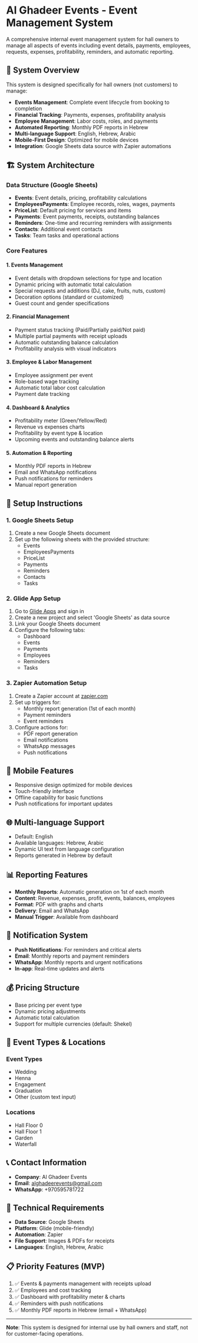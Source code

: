 # Al Ghadeer Events - Event Management System

A comprehensive internal event management system for hall owners to manage all aspects of events including event details, payments, employees, requests, expenses, profitability, reminders, and automatic reporting.

## 🎯 System Overview

This system is designed specifically for hall owners (not customers) to manage:
- **Events Management**: Complete event lifecycle from booking to completion
- **Financial Tracking**: Payments, expenses, profitability analysis
- **Employee Management**: Labor costs, roles, and payments
- **Automated Reporting**: Monthly PDF reports in Hebrew
- **Multi-language Support**: English, Hebrew, Arabic
- **Mobile-First Design**: Optimized for mobile devices
- **Integration**: Google Sheets data source with Zapier automations

## 🏗️ System Architecture

### Data Structure (Google Sheets)
- **Events**: Event details, pricing, profitability calculations
- **EmployeesPayments**: Employee records, roles, wages, payments
- **PriceList**: Default pricing for services and items
- **Payments**: Event payments, receipts, outstanding balances
- **Reminders**: One-time and recurring reminders with assignments
- **Contacts**: Additional event contacts
- **Tasks**: Team tasks and operational actions

### Core Features

#### 1. Events Management
- Event details with dropdown selections for type and location
- Dynamic pricing with automatic total calculation
- Special requests and additions (DJ, cake, fruits, nuts, custom)
- Decoration options (standard or customized)
- Guest count and gender specifications

#### 2. Financial Management
- Payment status tracking (Paid/Partially paid/Not paid)
- Multiple partial payments with receipt uploads
- Automatic outstanding balance calculation
- Profitability analysis with visual indicators

#### 3. Employee & Labor Management
- Employee assignment per event
- Role-based wage tracking
- Automatic total labor cost calculation
- Payment date tracking

#### 4. Dashboard & Analytics
- Profitability meter (Green/Yellow/Red)
- Revenue vs expenses charts
- Profitability by event type & location
- Upcoming events and outstanding balance alerts

#### 5. Automation & Reporting
- Monthly PDF reports in Hebrew
- Email and WhatsApp notifications
- Push notifications for reminders
- Manual report generation

## 🚀 Setup Instructions

### 1. Google Sheets Setup
1. Create a new Google Sheets document
2. Set up the following sheets with the provided structure:
   - Events
   - EmployeesPayments
   - PriceList
   - Payments
   - Reminders
   - Contacts
   - Tasks

### 2. Glide App Setup
1. Go to [Glide Apps](https://glideapps.com) and sign in
2. Create a new project and select 'Google Sheets' as data source
3. Link your Google Sheets document
4. Configure the following tabs:
   - Dashboard
   - Events
   - Payments
   - Employees
   - Reminders
   - Tasks

### 3. Zapier Automation Setup
1. Create a Zapier account at [zapier.com](https://zapier.com)
2. Set up triggers for:
   - Monthly report generation (1st of each month)
   - Payment reminders
   - Event reminders
3. Configure actions for:
   - PDF report generation
   - Email notifications
   - WhatsApp messages
   - Push notifications

## 📱 Mobile Features
- Responsive design optimized for mobile devices
- Touch-friendly interface
- Offline capability for basic functions
- Push notifications for important updates

## 🌐 Multi-language Support
- Default: English
- Available languages: Hebrew, Arabic
- Dynamic UI text from language configuration
- Reports generated in Hebrew by default

## 📊 Reporting Features
- **Monthly Reports**: Automatic generation on 1st of each month
- **Content**: Revenue, expenses, profit, events, balances, employees
- **Format**: PDF with graphs and charts
- **Delivery**: Email and WhatsApp
- **Manual Trigger**: Available from dashboard

## 🔔 Notification System
- **Push Notifications**: For reminders and critical alerts
- **Email**: Monthly reports and payment reminders
- **WhatsApp**: Monthly reports and urgent notifications
- **In-app**: Real-time updates and alerts

## 💰 Pricing Structure
- Base pricing per event type
- Dynamic pricing adjustments
- Automatic total calculation
- Support for multiple currencies (default: Shekel)

## 🎨 Event Types & Locations
### Event Types
- Wedding
- Henna
- Engagement
- Graduation
- Other (custom text input)

### Locations
- Hall Floor 0
- Hall Floor 1
- Garden
- Waterfall

## 📞 Contact Information
- **Company**: Al Ghadeer Events
- **Email**: alghadeerevents@gmail.com
- **WhatsApp**: +970595781722

## 🔧 Technical Requirements
- **Data Source**: Google Sheets
- **Platform**: Glide (mobile-friendly)
- **Automation**: Zapier
- **File Support**: Images & PDFs for receipts
- **Languages**: English, Hebrew, Arabic

## 📋 Priority Features (MVP)
1. ✅ Events & payments management with receipts upload
2. ✅ Employees and cost tracking
3. ✅ Dashboard with profitability meter & charts
4. ✅ Reminders with push notifications
5. ✅ Monthly PDF reports in Hebrew (email + WhatsApp)

---

**Note**: This system is designed for internal use by hall owners and staff, not for customer-facing operations.
